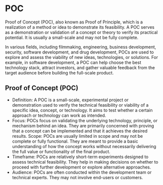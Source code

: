 # POC

Proof of Concept (POC), also known as Proof of Principle, which is a realization of a method or idea to demonstrate its feasibility. A POC serves as a demonstration or validation of a concept or theory to verify its practical potential. It is usually a small-scale and may not be fully complete.

In various fields, including filmmaking, engineering, business development, security, software development, and drug development, POCs are used to explore and assess the viability of new ideas, technologies, or solutions. For example, in software development, a POC can help choose the best technology stack, attract investors, and gather valuable feedback from the target audience before building the full-scale product.

## Proof of Concept (POC)

- Definition: A POC is a small-scale, experimental project or demonstration used to verify the technical feasibility or viability of a specific idea, concept, or technology. It aims to test whether a certain approach or technology can work as intended.
- Focus: POCs focus on validating the underlying technology, principle, or mechanism behind an idea. They are primarily concerned with proving that a concept can be implemented and that it achieves the desired results.
Scope: POCs are usually limited in scope and may not be complete or fully functional. They are meant to provide a basic understanding of how the concept works without necessarily delivering the full value or functionality of the final product.
- Timeframe: POCs are relatively short-term experiments designed to assess technical feasibility. They help in making decisions on whether to proceed with further development or explore alternative approaches.
- Audience: POCs are often conducted within the development team or technical experts. They may not involve end-users or customers.
